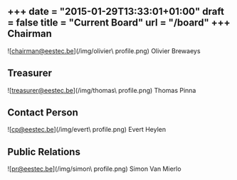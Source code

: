 +++
date = "2015-01-29T13:33:01+01:00"
draft = false
title = "Current Board"
url = "/board"
+++
Chairman
--------
![chairman@eestec.be](/img/olivier\ profile.png)
Olivier Brewaeys

Treasurer
---------
![treasurer@eestec.be](/img/thomas\ profile.png)
Thomas Pinna

Contact Person
--------------
![cp@eestec.be](/img/evert\ profile.png)
Evert Heylen

Public Relations
----------------
![pr@eestec.be](/img/simon\ profile.png)
Simon Van Mierlo
